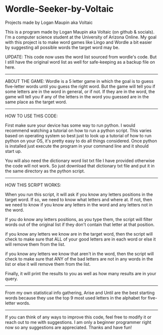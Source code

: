 # Wordle-Seeker-by-Voltaic
Projects made by Logan Maupin aka Voltaic


This is a program made by Logan Maupin aka Voltaic (on github & socials). I'm a computer science student at the University of Arizona Online. My goal with this project is to make word games like Lingo and Wordle a bit easier by suggesting all possible words the target word may be. 

UPDATE: This code now uses the word list sourced from wordle's code. But I still have the original word list as well for safe-keeping as a backup file on here. 

---------------------------

ABOUT THE GAME:
Wordle is a 5 letter game in which the goal is to guess five-letter words until you guess the right
word. But the game will tell you if some letters are in the word in general, or if not. If they are
in the word, the game will tell you if any of the letters in the word you guessed are in the same place
as the target word.

----------------------------

HOW TO USE THIS CODE: 

First make sure your device has some way to run python. I would recommend watching a tutorial on how to run a python script. This varies based on operating system so best just to look up a tutorial of how to run python on your OS, it's pretty easy to do all things considered. Once python is installed just execute the program in your command line and it should start up. 

You will also need the dictionary word list txt file I have provided otherwise the code will not work. So just download that dictionary txt file and put it in the same directory as the python script.

---------------------------

HOW THIS SCRIPT WORKS: 

When you run this script, it will ask if you know any letters positions in the target word. If so, we need to know
what letters and where at. If not, then we need to know if you know any letters in the word and any letters not in the
word.

If you do know any letters positions, as you type them, the script will filter words out of the original list if they
don't contain that letter at that position.

if you know any letters we know are in the target word, then the script will check to make sure that ALL
of your good letters are in each word or else it will remove them from the list.

if you know any letters we know that aren't in the word, then the script will check to make sure that ANY
of the bad letters are not in any words in the list or else it will remove them from the list.

Finally, it will print the results to you as well as how many results are in your query.

-------------------------------

From my own statistical info gathering, Arise and Until are the best starting words because they use
the top 9 most used letters in the alphabet for five-letter words.

------------------------------

If you can think of any ways to improve this code, feel free to modify it or reach out to me with suggestions. I am only a beginner programmer right now so any suggestions are appreciated. Thanks and have fun! 


